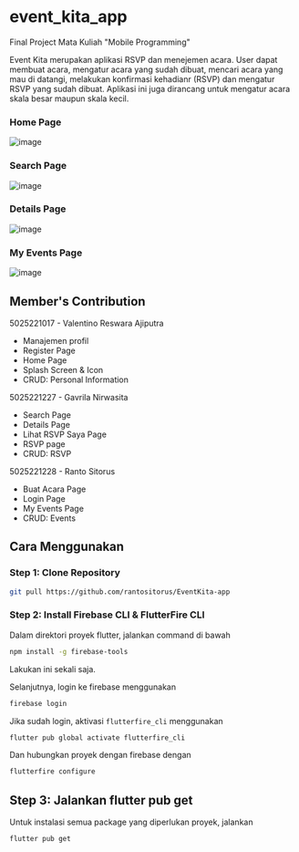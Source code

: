 # event_kita_app

Final Project Mata Kuliah "Mobile Programming"

Event Kita merupakan aplikasi RSVP dan menejemen acara. User dapat membuat acara, mengatur acara yang sudah dibuat, mencari acara yang mau di datangi, melakukan konfirmasi kehadianr (RSVP) dan mengatur RSVP yang sudah dibuat. Aplikasi ini juga dirancang untuk mengatur acara skala besar maupun skala kecil.

### Home Page
![image](https://github.com/user-attachments/assets/28c2c605-48d3-49bc-9ebe-f544ead543dd)

### Search Page
![image](https://github.com/user-attachments/assets/77bb97ab-d8fa-4090-9269-761fcf29d0d5)

### Details Page
![image](https://github.com/user-attachments/assets/41ef9306-5be0-471f-8475-342ffe3c7dd4)

### My Events Page
![image](https://github.com/user-attachments/assets/d98a1d60-8999-4d68-8e40-665ec15b1729)


## Member's Contribution
5025221017 - Valentino Reswara Ajiputra
- Manajemen profil
- Register Page
- Home Page
- Splash Screen & Icon
- CRUD: Personal Information

5025221227 - Gavrila Nirwasita
- Search Page
- Details Page
- Lihat RSVP Saya Page
- RSVP page
- CRUD: RSVP

5025221228 - Ranto Sitorus
- Buat Acara Page
- Login Page
- My Events Page
- CRUD: Events



## Cara Menggunakan

### Step 1: Clone Repository
```bash
git pull https://github.com/rantositorus/EventKita-app
```

### Step 2: Install Firebase CLI & FlutterFire CLI

Dalam direktori proyek flutter, jalankan command di bawah

```bash
npm install -g firebase-tools
```

Lakukan ini sekali saja.

Selanjutnya, login ke firebase menggunakan

```bash
firebase login
```

Jika sudah login, aktivasi `flutterfire_cli` menggunakan

```bash
flutter pub global activate flutterfire_cli
```

Dan hubungkan proyek dengan firebase dengan
```bash
flutterfire configure
```

## Step 3: Jalankan flutter pub get
Untuk instalasi semua package yang diperlukan proyek, jalankan
```bash
flutter pub get
```
